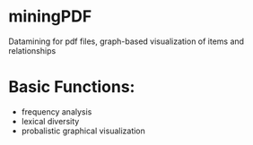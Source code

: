 # miningPDF
Datamining for pdf files, graph-based visualization of items and relationships

# Basic Functions:
- frequency analysis 
- lexical diversity
- probalistic graphical visualization
